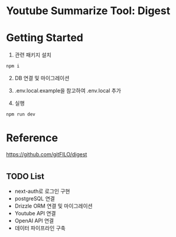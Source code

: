 # Youtube Summarize Tool: Digest


#  Getting Started

1. 관련 패키지 설치
```bash
npm i
```
2. DB 연결 및 마이그레이션



3. .env.local.example을 참고하여 .env.local 추가



4. 실행
```bash
npm run dev
```
# Reference
https://github.com/gitFILO/digest

# 

## TODO List
- next-auth로 로그인 구현
- postgreSQL 연결
- Drizzle ORM 연결 및 마이그레이션
- Youtube API 연결
- OpenAI API 연결
- 데이터 파이프라인 구축